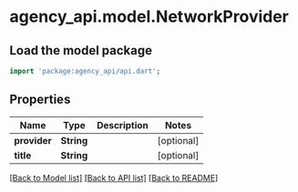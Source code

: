 # agency_api.model.NetworkProvider

## Load the model package
```dart
import 'package:agency_api/api.dart';
```

## Properties
Name | Type | Description | Notes
------------ | ------------- | ------------- | -------------
**provider** | **String** |  | [optional] 
**title** | **String** |  | [optional] 

[[Back to Model list]](../README.md#documentation-for-models) [[Back to API list]](../README.md#documentation-for-api-endpoints) [[Back to README]](../README.md)



